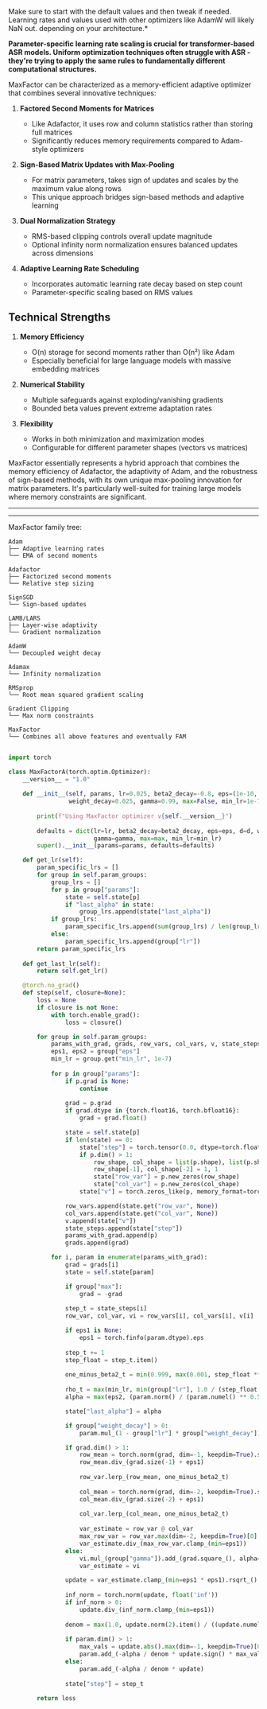 Make sure to start with the default values and then tweak if needed. Learning rates and values used with other optimizers like AdamW will likely NaN out. depending on your architecture.*

**Parameter-specific learning rate scaling is crucial for transformer-based ASR models.
Uniform optimization techniques often struggle with ASR - they're trying to apply the same rules to fundamentally different computational structures.**



MaxFactor can be characterized as a memory-efficient adaptive optimizer that combines several innovative techniques:

1. **Factored Second Moments for Matrices**
   - Like Adafactor, it uses row and column statistics rather than storing full matrices
   - Significantly reduces memory requirements compared to Adam-style optimizers

2. **Sign-Based Matrix Updates with Max-Pooling**
   - For matrix parameters, takes sign of updates and scales by the maximum value along rows
   - This unique approach bridges sign-based methods and adaptive learning

3. **Dual Normalization Strategy**
   - RMS-based clipping controls overall update magnitude
   - Optional infinity norm normalization ensures balanced updates across dimensions

4. **Adaptive Learning Rate Scheduling**
   - Incorporates automatic learning rate decay based on step count
   - Parameter-specific scaling based on RMS values

## Technical Strengths

1. **Memory Efficiency**
   - O(n) storage for second moments rather than O(n²) like Adam
   - Especially beneficial for large language models with massive embedding matrices

2. **Numerical Stability**
   - Multiple safeguards against exploding/vanishing gradients
   - Bounded beta values prevent extreme adaptation rates

3. **Flexibility**
   - Works in both minimization and maximization modes
   - Configurable for different parameter shapes (vectors vs matrices)

MaxFactor essentially represents a hybrid approach that combines the memory efficiency of Adafactor, the adaptivity of Adam, and the robustness of sign-based methods, with its own unique max-pooling innovation for matrix parameters. It's particularly well-suited for training large models where memory constraints are significant.

---
---
MaxFactor family tree:
```
Adam
├── Adaptive learning rates 
└── EMA of second moments

Adafactor
├── Factorized second moments
└── Relative step sizing

SignSGD
└── Sign-based updates

LAMB/LARS
├── Layer-wise adaptivity
└── Gradient normalization

AdamW
└── Decoupled weight decay

Adamax
└── Infinity normalization

RMSprop
└── Root mean squared gradient scaling

Gradient Clipping
└── Max norm constraints

MaxFactor
└── Combines all above features and eventually FAM 
```


```python

import torch

class MaxFactorA(torch.optim.Optimizer):
    __version__ = "1.0"
    
    def __init__(self, params, lr=0.025, beta2_decay=-0.8, eps=(1e-10, 1e-4), d=1.0, 
                 weight_decay=0.025, gamma=0.99, max=False, min_lr=1e-7):
        
        print(f"Using MaxFactor optimizer v{self.__version__}")
        
        defaults = dict(lr=lr, beta2_decay=beta2_decay, eps=eps, d=d, weight_decay=weight_decay, 
                        gamma=gamma, max=max, min_lr=min_lr)
        super().__init__(params=params, defaults=defaults)

    def get_lr(self):
        param_specific_lrs = []
        for group in self.param_groups:
            group_lrs = []
            for p in group["params"]:
                state = self.state[p]
                if "last_alpha" in state:
                    group_lrs.append(state["last_alpha"])
            if group_lrs:
                param_specific_lrs.append(sum(group_lrs) / len(group_lrs))
            else:
                param_specific_lrs.append(group["lr"])
        return param_specific_lrs
    
    def get_last_lr(self):
        return self.get_lr()

    @torch.no_grad()
    def step(self, closure=None):
        loss = None
        if closure is not None:
            with torch.enable_grad():
                loss = closure()

        for group in self.param_groups:
            params_with_grad, grads, row_vars, col_vars, v, state_steps = [], [], [], [], [], []
            eps1, eps2 = group["eps"]
            min_lr = group.get("min_lr", 1e-7)
            
            for p in group["params"]:
                if p.grad is None:
                    continue
                    
                grad = p.grad
                if grad.dtype in {torch.float16, torch.bfloat16}:
                    grad = grad.float()

                state = self.state[p]
                if len(state) == 0:
                    state["step"] = torch.tensor(0.0, dtype=torch.float32)
                    if p.dim() > 1:
                        row_shape, col_shape = list(p.shape), list(p.shape)
                        row_shape[-1], col_shape[-2] = 1, 1
                        state["row_var"] = p.new_zeros(row_shape)
                        state["col_var"] = p.new_zeros(col_shape)
                    state["v"] = torch.zeros_like(p, memory_format=torch.preserve_format)

                row_vars.append(state.get("row_var", None))
                col_vars.append(state.get("col_var", None))
                v.append(state["v"])
                state_steps.append(state["step"])
                params_with_grad.append(p)
                grads.append(grad)

            for i, param in enumerate(params_with_grad):
                grad = grads[i]
                state = self.state[param]

                if group["max"]:
                    grad = -grad
                    
                step_t = state_steps[i]
                row_var, col_var, vi = row_vars[i], col_vars[i], v[i]

                if eps1 is None:
                    eps1 = torch.finfo(param.dtype).eps
                
                step_t += 1
                step_float = step_t.item()
                
                one_minus_beta2_t = min(0.999, max(0.001, step_float ** group["beta2_decay"]))
                
                rho_t = max(min_lr, min(group["lr"], 1.0 / (step_float ** 0.5)))
                alpha = max(eps2, (param.norm() / (param.numel() ** 0.5 + 1e-12)).item()) * rho_t

                state["last_alpha"] = alpha

                if group["weight_decay"] > 0:
                    param.mul_(1 - group["lr"] * group["weight_decay"])

                if grad.dim() > 1:
                    row_mean = torch.norm(grad, dim=-1, keepdim=True).square_()
                    row_mean.div_(grad.size(-1) + eps1)
                    
                    row_var.lerp_(row_mean, one_minus_beta2_t)
                    
                    col_mean = torch.norm(grad, dim=-2, keepdim=True).square_()
                    col_mean.div_(grad.size(-2) + eps1)
                    
                    col_var.lerp_(col_mean, one_minus_beta2_t)
                    
                    var_estimate = row_var @ col_var
                    max_row_var = row_var.max(dim=-2, keepdim=True)[0]  
                    var_estimate.div_(max_row_var.clamp_(min=eps1))
                else:
                    vi.mul_(group["gamma"]).add_(grad.square_(), alpha=1 - group["gamma"])
                    var_estimate = vi

                update = var_estimate.clamp_(min=eps1 * eps1).rsqrt_().mul_(grad)
                
                inf_norm = torch.norm(update, float('inf'))
                if inf_norm > 0:
                    update.div_(inf_norm.clamp_(min=eps1))
                
                denom = max(1.0, update.norm(2).item() / ((update.numel() ** 0.5) * group["d"]))
                
                if param.dim() > 1:
                    max_vals = update.abs().max(dim=-1, keepdim=True)[0]
                    param.add_(-alpha / denom * update.sign() * max_vals)
                else:
                    param.add_(-alpha / denom * update)
                
                state["step"] = step_t
                
        return loss
    



